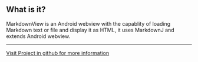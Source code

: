 ## What is it?
MarkdownView is an Android webview with the capablity of loading Markdown text or file and display it as HTML, it uses MarkdownJ and extends Android webview. 
***
[Visit Project in github for more information](https://github.com/falnatsheh/MarkdownView)